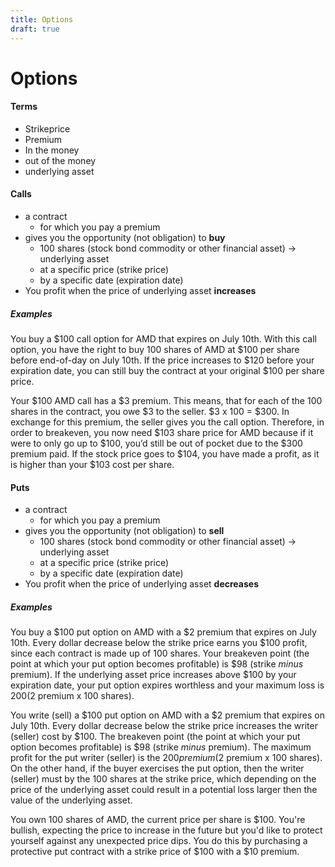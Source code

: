 ```yaml
---
title: Options
draft: true
---
```

# Options
#### Terms
- Strikeprice
- Premium
- In the money
- out of the money
- underlying asset

#### Calls
- a contract
	- for which you pay a premium
- gives you the opportunity (not obligation) to **buy**
	- 100 shares (stock bond commodity or other financial asset) -> underlying asset
	- at a specific price (strike price)
	- by a specific date (expiration date)
- You profit when the price of underlying asset **increases**

##### Examples
You buy a $100 call option for AMD that expires on July 10th. With this call option, you have the right to buy 100 shares of AMD at $100 per share before end-of-day on July 10th. If the price increases to $120 before your expiration date, you can still buy the contract at your original $100 per share price.

Your $100 AMD call has a $3 premium. This means, that for each of the 100 shares in the contract, you owe $3 to the seller. $3 x 100 = $300. In exchange for this premium, the seller gives you the call option. Therefore, in order to breakeven, you now need $103 share price for AMD because if it were to only go up to $100, you’d still be out of pocket due to the $300 premium paid. If the stock price goes to $104, you have made a profit, as it is higher than your $103 cost per share.


#### Puts
- a contract
	- for which you pay a premium
- gives you the opportunity (not obligation) to **sell**
	- 100 shares (stock bond commodity or other financial asset) -> underlying asset
	- at a specific price (strike price)
	- by a specific date (expiration date)
- You profit when the price of underlying asset **decreases**

##### Examples
You buy a $100 put option on AMD with a $2 premium that expires on July 10th. Every dollar decrease below the strike price earns you $100 profit, since each contract is made up of 100 shares. Your breakeven point (the point at which your put option becomes profitable) is $98 (strike _minus_ premium). If the underlying asset price increases above $100 by your expiration date, your put option expires worthless and your maximum loss is $200 ($2 premium x 100 shares).

You write (sell) a $100 put option on AMD with a $2 premium that expires on July 10th. Every dollar decrease below the strike price increases the writer (seller) cost by $100. The breakeven point (the point at which your put option becomes profitable) is $98 (strike _minus_ premium). The maximum profit for the put writer (seller) is the $200 premium ($2 premium x 100 shares).
On the other hand, if the buyer exercises the put option, then the writer (seller) must by the 100 shares at the strike price, which depending on the price of the underlying asset could result in a potential loss larger then the value of the underlying asset.

You own 100 shares of AMD, the current price per share is $100. You're bullish, expecting the price to increase in the future but you'd like to protect yourself against any unexpected price dips. You do this by purchasing a protective put contract with a strike price of $100 with a $10 premium.
